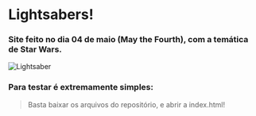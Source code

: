 # Lightsabers!

### Site feito no dia 04 de maio (May the Fourth), com a temática de Star Wars.
![Lightsaber](https://user-images.githubusercontent.com/36492293/117057969-77646d00-acf4-11eb-88bb-d1d7a2599bbc.gif)


### Para testar é extremamente simples:
> Basta baixar os arquivos do repositório, e abrir a index.html!
